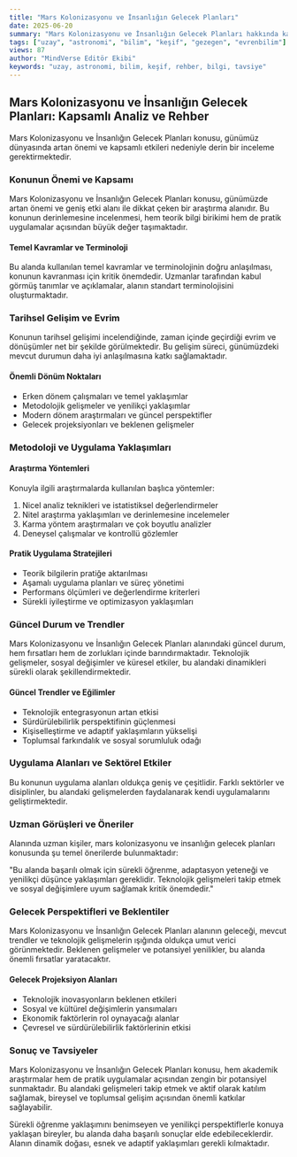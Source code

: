 ```yaml
---
title: "Mars Kolonizasyonu ve İnsanlığın Gelecek Planları"
date: 2025-06-20
summary: "Mars Kolonizasyonu ve İnsanlığın Gelecek Planları hakkında kapsamlı rehber ve uzman tavsiyeleri ile detaylı bilgiler."
tags: ["uzay", "astronomi", "bilim", "keşif", "gezegen", "evrenbilim"]
views: 87
author: "MindVerse Editör Ekibi"
keywords: "uzay, astronomi, bilim, keşif, rehber, bilgi, tavsiye"
---
```


## Mars Kolonizasyonu ve İnsanlığın Gelecek Planları: Kapsamlı Analiz ve Rehber

Mars Kolonizasyonu ve İnsanlığın Gelecek Planları konusu, günümüz dünyasında artan önemi ve kapsamlı etkileri nedeniyle derin bir inceleme gerektirmektedir.

### Konunun Önemi ve Kapsamı

Mars Kolonizasyonu ve İnsanlığın Gelecek Planları konusu, günümüzde artan önemi ve geniş etki alanı ile dikkat çeken bir araştırma alanıdır. Bu konunun derinlemesine incelenmesi, hem teorik bilgi birikimi hem de pratik uygulamalar açısından büyük değer taşımaktadır.

#### Temel Kavramlar ve Terminoloji

Bu alanda kullanılan temel kavramlar ve terminolojinin doğru anlaşılması, konunun kavranması için kritik önemdedir. Uzmanlar tarafından kabul görmüş tanımlar ve açıklamalar, alanın standart terminolojisini oluşturmaktadır.

### Tarihsel Gelişim ve Evrim

Konunun tarihsel gelişimi incelendiğinde, zaman içinde geçirdiği evrim ve dönüşümler net bir şekilde görülmektedir. Bu gelişim süreci, günümüzdeki mevcut durumun daha iyi anlaşılmasına katkı sağlamaktadır.

#### Önemli Dönüm Noktaları
- Erken dönem çalışmaları ve temel yaklaşımlar
- Metodolojik gelişmeler ve yenilikçi yaklaşımlar
- Modern dönem araştırmaları ve güncel perspektifler
- Gelecek projeksiyonları ve beklenen gelişmeler

### Metodoloji ve Uygulama Yaklaşımları

#### Araştırma Yöntemleri
Konuyla ilgili araştırmalarda kullanılan başlıca yöntemler:
1. Nicel analiz teknikleri ve istatistiksel değerlendirmeler
2. Nitel araştırma yaklaşımları ve derinlemesine incelemeler
3. Karma yöntem araştırmaları ve çok boyutlu analizler
4. Deneysel çalışmalar ve kontrollü gözlemler

#### Pratik Uygulama Stratejileri
- Teorik bilgilerin pratiğe aktarılması
- Aşamalı uygulama planları ve süreç yönetimi
- Performans ölçümleri ve değerlendirme kriterleri
- Sürekli iyileştirme ve optimizasyon yaklaşımları

### Güncel Durum ve Trendler

Mars Kolonizasyonu ve İnsanlığın Gelecek Planları alanındaki güncel durum, hem fırsatları hem de zorlukları içinde barındırmaktadır. Teknolojik gelişmeler, sosyal değişimler ve küresel etkiler, bu alandaki dinamikleri sürekli olarak şekillendirmektedir.

#### Güncel Trendler ve Eğilimler
- Teknolojik entegrasyonun artan etkisi
- Sürdürülebilirlik perspektifinin güçlenmesi
- Kişiselleştirme ve adaptif yaklaşımların yükselişi
- Toplumsal farkındalık ve sosyal sorumluluk odağı

### Uygulama Alanları ve Sektörel Etkiler

Bu konunun uygulama alanları oldukça geniş ve çeşitlidir. Farklı sektörler ve disiplinler, bu alandaki gelişmelerden faydalanarak kendi uygulamalarını geliştirmektedir.

### Uzman Görüşleri ve Öneriler

Alanında uzman kişiler, mars kolonizasyonu ve i̇nsanlığın gelecek planları konusunda şu temel önerilerde bulunmaktadır:

"Bu alanda başarılı olmak için sürekli öğrenme, adaptasyon yeteneği ve yenilikçi düşünce yaklaşımları gereklidir. Teknolojik gelişmeleri takip etmek ve sosyal değişimlere uyum sağlamak kritik önemdedir."

### Gelecek Perspektifleri ve Beklentiler

Mars Kolonizasyonu ve İnsanlığın Gelecek Planları alanının geleceği, mevcut trendler ve teknolojik gelişmelerin ışığında oldukça umut verici görünmektedir. Beklenen gelişmeler ve potansiyel yenilikler, bu alanda önemli fırsatlar yaratacaktır.

#### Gelecek Projeksiyon Alanları
- Teknolojik inovasyonların beklenen etkileri
- Sosyal ve kültürel değişimlerin yansımaları
- Ekonomik faktörlerin rol oynayacağı alanlar
- Çevresel ve sürdürülebilirlik faktörlerinin etkisi

### Sonuç ve Tavsiyeler

Mars Kolonizasyonu ve İnsanlığın Gelecek Planları konusu, hem akademik araştırmalar hem de pratik uygulamalar açısından zengin bir potansiyel sunmaktadır. Bu alandaki gelişmeleri takip etmek ve aktif olarak katılım sağlamak, bireysel ve toplumsal gelişim açısından önemli katkılar sağlayabilir.

Sürekli öğrenme yaklaşımını benimseyen ve yenilikçi perspektiflerle konuya yaklaşan bireyler, bu alanda daha başarılı sonuçlar elde edebileceklerdir. Alanın dinamik doğası, esnek ve adaptif yaklaşımları gerekli kılmaktadır.
